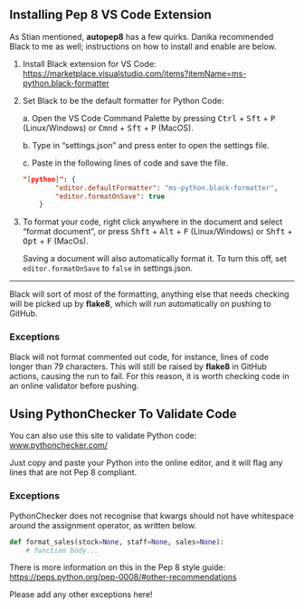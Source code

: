 ## Installing Pep 8 VS Code Extension

As Stian mentioned, **autopep8** has a few quirks. Danika recommended Black to me as well; instructions on how to install and enable are below.

1. Install Black extension for VS Code:  
<a href="https://marketplace.visualstudio.com/items?itemName=ms-python.black-formatter" target="_blank">https://marketplace.visualstudio.com/items?itemName=ms-python.black-formatter</a>

2. Set Black to be the default formatter for Python Code:

    a.  Open the VS Code Command Palette by pressing <kbd>Ctrl</kbd> + <kbd>Sft</kbd> + <kbd>P</kbd> (Linux/Windows) or <kbd>Cmnd</kbd> + <kbd>Sft</kbd> + <kbd>P</kbd> (MacOS).

    b. Type in “settings.json” and press enter to open the settings file.

    c. Paste in the following lines of code and save the file.
    ```json
    "[python]": {
            "editor.defaultFormatter": "ms-python.black-formatter",
            "editor.formatOnSave": true
        }
    ```

3. To format your code, right click anywhere in the document and select “format document”, or press <kbd>Shft</kbd> + <kbd>Alt</kbd> + <kbd>F</kbd> (Linux/Windows) or <kbd>Shft</kbd> + <kbd>Opt</kbd> + <kbd>F</kbd> (MacOs).

    Saving a document will also automatically format it. To turn this off, set `editor.formatOnSave` to `false` in settings.json.   

---
Black will sort of most of the formatting, anything else that needs checking will be picked up by **flake8**, which will run automatically on pushing to GitHub.

### Exceptions

Black will not format commented out code, for instance, lines of code longer than 79 characters. This will still be raised by **flake8** in GitHub actions, causing the run to fail. For this reason, it is worth checking code in an online validator before pushing.

## Using PythonChecker To Validate Code

You can also use this site to validate Python code:  
<a href="https://www.pythonchecker.com/" target="_blank">www.pythonchecker.com/</a>

Just copy and paste your Python into the online editor, and it will flag any lines that are not Pep 8 compliant.

### Exceptions

PythonChecker does not recognise that kwargs should not have whitespace around the assignment operator, as written below.

```python
def format_sales(stock=None, staff=None, sales=None):
    # function body...
```

There is more information on this in the Pep 8 style guide:  
<a href="https://peps.python.org/pep-0008/#other-recommendations" target="_blank">https://peps.python.org/pep-0008/#other-recommendations</a>

Please add any other exceptions here!
